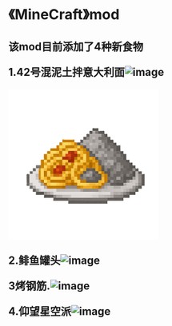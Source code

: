 <h1>《MineCraft》mod
<h2>该mod目前添加了4种新食物
  
1.42号混泥土拌意大利面![image](https://raw.githubusercontent.com/yuan-shiguang/special-food/refs/heads/main/src/main/resources/assets/specialfood/textures/items/concrete_spaghetti.png=100x100)

<img src="https://raw.githubusercontent.com/yuan-shiguang/special-food/refs/heads/main/src/main/resources/assets/specialfood/textures/items/concrete_spaghetti.png" width = 300 height = 300>

2.鲱鱼罐头![image](https://raw.githubusercontent.com/yuan-shiguang/special-food/refs/heads/main/src/main/resources/assets/specialfood/textures/items/fermented_herring.png=100x100)

3烤钢筋.![image](https://raw.githubusercontent.com/yuan-shiguang/special-food/refs/heads/main/src/main/resources/assets/specialfood/textures/items/grilled_rebar.png=100x100)

4.仰望星空派![image](https://raw.githubusercontent.com/yuan-shiguang/special-food/refs/heads/main/src/main/resources/assets/specialfood/textures/items/stargazy_pie.png=100x100)

